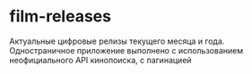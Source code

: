 # film-releases
Актуальные цифровые релизы текущего месяца и года.
Одностраничное приложение выполнено с использованием неофициального API кинопоиска, с пагинацией
